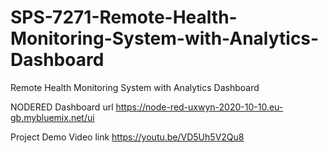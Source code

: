 # SPS-7271-Remote-Health-Monitoring-System-with-Analytics-Dashboard
Remote Health Monitoring System with Analytics Dashboard


NODERED Dashboard url 
https://node-red-uxwyn-2020-10-10.eu-gb.mybluemix.net/ui

Project Demo Video link https://youtu.be/VD5Uh5V2Qu8
